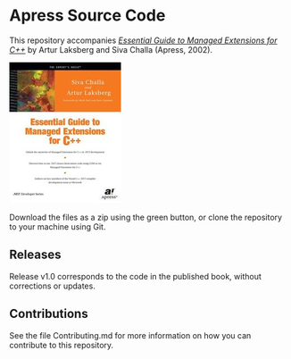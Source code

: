 # Apress Source Code

This repository accompanies [*Essential Guide to Managed Extensions for C++*](http://www.apress.com/9781893115286) by Artur Laksberg and Siva Challa (Apress, 2002).

![Cover image](9781893115286.jpg)

Download the files as a zip using the green button, or clone the repository to your machine using Git.

## Releases

Release v1.0 corresponds to the code in the published book, without corrections or updates.

## Contributions

See the file Contributing.md for more information on how you can contribute to this repository.
